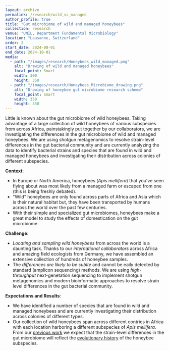 ```yaml
---
layout: archive
permalink: /research/wild_vs_managed
author_profile: true
title: "Gut microbiome of wild and managed honeybees"
collection: research
venue: "UNIL, Department Fundamental Microbiology"
location: "Lausanne, Switzerland"
order: 2
start_date: 2024-08-01
end_date: 2024-10-01
media:
  - path: "/images/research/Honeybees_wild_managed.png"
    alt: "Drawing of wild and managed honeybees"
    focal_point: Smart
    width: 300
    height: 350
  - path: "/images/research/Honeybees_Microbiome_drawing.png"
    alt: "Drawing of honeybee gut microbiome research scheme"
    focal_point: Smart
    width: 350
    height: 350
---
```


Little is known about the gut microbiome of wild honeybees. Taking advantage of a large collection of wild honeybees of various subspecies from across Africa, painstakingly put together by our collaborators, we are investigating the differences in the gut microbiome of wild and managed honeybees. We are using shotgun metagenomics to resolve strain-level differences in the gut bacterial community and are currently analyzing the data to identify bacterial strains and species that are found in wild and managed honeybees and investigating their distribution across colonies of different subspecies.

**Context**: 
  * In Europe or North America, honeybees (_Apis mellifera_) that you've seen flying about was most likely from a managed farm or escaped from one (this is being freshly debated). 
  * "Wild" honeybees are only found across parts of Africa and Asia which is their natural habitat but, they have been transported by humans across the world over the past few centuries. 
  * With their simple and specialized gut microbiomes, honeybees make a great model to study the effects of domestication on the gut microbiome.

**Challenge**:
  * _Locating and sampling wild honeybees_ from across the world is a daunting task. Thanks to our _international collaborators_ across Africa and amazing field ecologists from Germany, we have assembled an extensive collection of hundreds of honeybee samples.
  * The _differences are likely to be sublte_ and cannot be eaily detected by standard (amplicon sequencing) methods. We are using _high-throughput_ next-genetation sequencing to implement shotgun metagenomics and modern bioinformatic approaches to resolve strain level differences in the gut bacterial community.

**Expectations and Results**:
  * We have identified a number of species that are found in wild and managed honeybees and are currently investigating their distribution across colonies of different types.
  * Our collection of wild honeybees span across different contries in Africa with each location harboring a different subspecies of _Apis mellifera_. From our [previous work](https://www.biorxiv.org/content/10.1101/2024.09.11.612390v1.full) we expect that the strain-level differences in the gut microbiome will reflect the [evolutionary history](https://www.nature.com/articles/s41598-023-35937-4) of the honeybee subspecies.